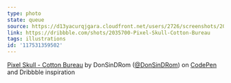 ```yaml
---
type: photo
state: queue
source: https://d13yacurqjgara.cloudfront.net/users/2726/screenshots/2035700/pirateskull_dribbble.png
link: https://dribbble.com/shots/2035700-Pixel-Skull-Cotton-Bureau
tags: illustrations
id: '117531359502'
---
```

<p data-height="332" data-theme-id="51" data-slug-hash="WvbGaz" data-default-tab="result" data-user="DonSinDRom" class='codepen'><a href='http://codepen.io/DonSinDRom/pen/WvbGaz/'>Pixel Skull - Cotton Bureau</a> by DonSinDRom (<a href='http://codepen.io/DonSinDRom'>@DonSinDRom</a>) on <a href='http://codepen.io'>CodePen</a> and Dribbble inspiration</p>
